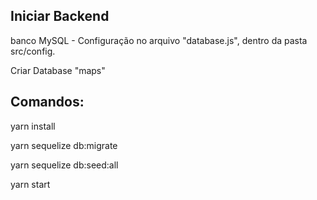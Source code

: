 ## Iniciar Backend

banco MySQL - Configuração no arquivo "database.js", dentro da pasta src/config.

Criar Database "maps"

## Comandos:

yarn install

yarn sequelize db:migrate

yarn sequelize db:seed:all

yarn start
